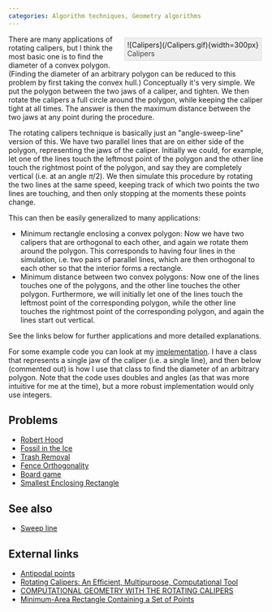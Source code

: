 ```yaml
---
categories: Algorithm techniques, Geometry algorithms
---
```


<!-- TODO: Factor this out into something reusable -->
<div style="float:right; border: 1px solid #ddd; background-color: #eee; padding: 5px; margin: 5px;">
<div style="">![Calipers](/Calipers.gif){width=300px}</div>
<div style="color: #444">Calipers</div>
</div>

There are many applications of rotating calipers, but I think the most basic one is to find the diameter of a convex polygon. (Finding the diameter of an arbitrary polygon can be reduced to this problem by first taking the convex hull.) Conceptually it's very simple. We put the polygon between the two jaws of a caliper, and tighten. We then rotate the calipers a full circle around the polygon, while keeping the caliper tight at all times. The answer is then the maximum distance between the two jaws at any point during the procedure.

The rotating calipers technique is basically just an "angle-sweep-line" version of this. We have two parallel lines that are on either side of the polygon, representing the jaws of the caliper. Initially we could, for example, let one of the lines touch the leftmost point of the polygon and the other line touch the rightmost point of the polygon, and say they are completely vertical (i.e. at an angle $\pi/2$). We then simulate this procedure by rotating the two lines at the same speed, keeping track of which two points the two lines are touching, and then only stopping at the moments these points change.

This can then be easily generalized to many applications:

- Minimum rectangle enclosing a convex polygon: Now we have two calipers that are orthogonal to each other, and again we rotate them around the polygon. This corresponds to having four lines in the simulation, i.e. two pairs of parallel lines, which are then orthogonal to each other so that the interior forms a rectangle.
- Minimum distance between two convex polygons: Now one of the lines touches one of the polygons, and the other line touches the other polygon. Furthermore, we will initially let one of the lines touch the leftmost point of the corresponding polygon, while the other line touches the rightmost point of the corresponding polygon, and again the lines start out vertical.

See the links below for further applications and more detailed explanations.

For some example code you can look at my [implementation](https://github.com/SuprDewd/CompetitiveProgramming/blob/master/code/geometry/rotating_calipers.cpp). I have a class that represents a single jaw of the caliper (i.e. a single line), and then below (commented out) is how I use that class to find the diameter of an arbitrary polygon. Note that the code uses doubles and angles (as that was more intuitive for me at the time), but a more robust implementation would only use integers.

## Problems

- [Robert Hood](https://open.kattis.com/problems/roberthood)
- [Fossil in the Ice](http://www.spoj.com/problems/TFOSS/)
- [Trash Removal](https://onlinejudge.org/external/11/p1111.pdf)
- [Fence Orthogonality](https://open.kattis.com/problems/fenceortho)
- [Board game](http://amppz.ii.uni.wroc.pl/amppz2015/files/zadania_en.pdf)
- [Smallest Enclosing Rectangle](https://onlinejudge.org/external/123/12307.pdf)

## See also
- [Sweep line]()

## External links
- [Antipodal points](https://web.archive.org/web/20170406160008/http://www.tcs.fudan.edu.cn/rudolf/Courses/Algorithms/Alg_ss_07w/Webprojects/Qinbo_diameter/2d_alg.htm)
- [Rotating Calipers: An Efficient, Multipurpose, Computational Tool](http://citeseerx.ist.psu.edu/viewdoc/download?doi=10.1.1.1007.1897&rep=rep1&type=pdf)
- [COMPUTATIONAL GEOMETRY WITH THE ROTATING CALIPERS](http://digitool.library.mcgill.ca/webclient/StreamGate?folder_id=0&dvs=1569005302592~125&usePid1=true&usePid2=true)
- [Minimum-Area Rectangle Containing a Set of Points](https://www.geometrictools.com/Documentation/MinimumAreaRectangle.pdf)
